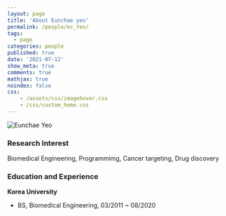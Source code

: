 ```yaml
---
layout: page
title: 'About Eunchae yeo'
permalink: /people/ec_Yeo/
tags:
  - page
categories: people
published: true
date: '2021-07-12'
show_meta: true
comments: true
mathjax: true
noindex: false
css: 
    - /assets/css/imagehover.css
    - /css/custom_home.css
---
```


<div class="row">
<div class="col"><div class="holder smooth">
    <img src="{{ site.url }}/assets/img/people/ec_Yeo.jpeg" alt="Eunchae Yeo" />
</div></div>
</div>

### Research Interest
Biomedical Engineering, Programmimg, Cancer targeting, Drug discovery

### Education and Experience

**Korea University**
- BS, Biomedical Engineering, 03/2011 ~ 08/2020

